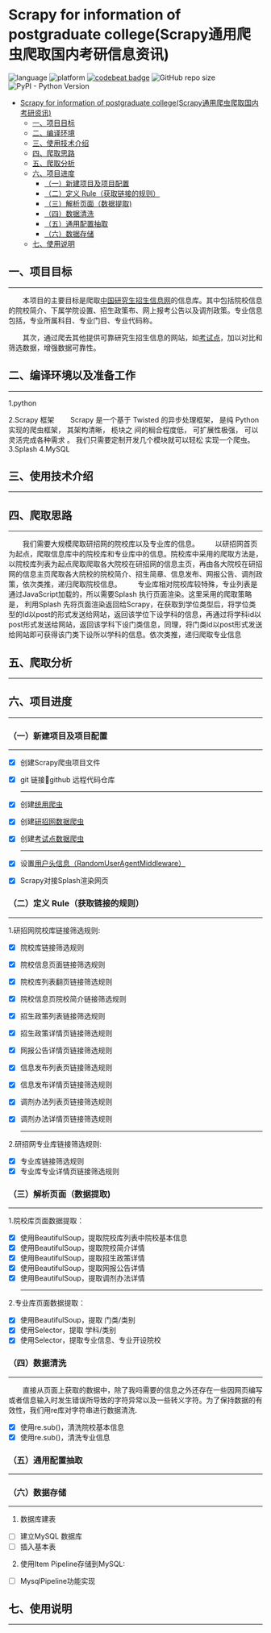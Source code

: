 
# Scrapy for information of postgraduate college(Scrapy通用爬虫爬取国内考研信息资讯)

![language](https://img.shields.io/badge/language-Python-blue.svg)
![platform](https://img.shields.io/badge/platform-ios|Linux|Windows-lightgrey.svg)
[![codebeat badge](https://codebeat.co/badges/f56ff221-9a8f-4bc2-bfa3-6885ea07bf4f)](https://codebeat.co/projects/github-com-colordoge-postgraduate-master) ![GitHub repo size](https://img.shields.io/github/repo-size/ColorDoge/postGraduate.svg) ![PyPI - Python Version](https://img.shields.io/pypi/pyversions/Scrapy.svg)

<!-- TOC -->

- [Scrapy for information of postgraduate college(Scrapy通用爬虫爬取国内考研资讯)](#Scrapy-for-information-of-postgraduate-collegeScrapy%E9%80%9A%E7%94%A8%E7%88%AC%E8%99%AB%E7%88%AC%E5%8F%96%E5%9B%BD%E5%86%85%E8%80%83%E7%A0%94%E8%B5%84%E8%AE%AF)
  - [一、项目目标](#%E4%B8%80%E9%A1%B9%E7%9B%AE%E7%9B%AE%E6%A0%87)
  - [二、编译环境](#%E4%BA%8C%E7%BC%96%E8%AF%91%E7%8E%AF%E5%A2%83)
  - [三、使用技术介绍](#%E4%B8%89%E4%BD%BF%E7%94%A8%E6%8A%80%E6%9C%AF%E4%BB%8B%E7%BB%8D)
  - [四、爬取思路](#%E5%9B%9B%E7%88%AC%E5%8F%96%E6%80%9D%E8%B7%AF)
  - [五、爬取分析](#%E4%BA%94%E7%88%AC%E5%8F%96%E5%88%86%E6%9E%90)
  - [六、项目进度](#%E5%85%AD%E9%A1%B9%E7%9B%AE%E8%BF%9B%E5%BA%A6)
    - [（一）新建项目及项目配置](#%E4%B8%80%E6%96%B0%E5%BB%BA%E9%A1%B9%E7%9B%AE%E5%8F%8A%E9%A1%B9%E7%9B%AE%E9%85%8D%E7%BD%AE)
    - [（二）定义 Rule（获取链接的规则）](#%E4%BA%8C%E5%AE%9A%E4%B9%89-Rule%E8%8E%B7%E5%8F%96%E9%93%BE%E6%8E%A5%E7%9A%84%E8%A7%84%E5%88%99)
    - [（三）解析页面（数据提取)](#%E4%B8%89%E8%A7%A3%E6%9E%90%E9%A1%B5%E9%9D%A2%E6%95%B0%E6%8D%AE%E6%8F%90%E5%8F%96)
    - [（四）数据清洗](#%E5%9B%9B%E6%95%B0%E6%8D%AE%E6%B8%85%E6%B4%97)
    - [（五）通用配置抽取](#%E4%BA%94%E9%80%9A%E7%94%A8%E9%85%8D%E7%BD%AE%E6%8A%BD%E5%8F%96)
    - [（六）数据存储](#%E5%85%AD%E6%95%B0%E6%8D%AE%E5%AD%98%E5%82%A8)
  - [七、使用说明](#%E4%B8%83%E4%BD%BF%E7%94%A8%E8%AF%B4%E6%98%8E)

<!-- /TOC -->

## 一、项目目标

___

&emsp;&emsp;本项目的主要目标是爬取[中国研究生招生信息网](https://yz.chsi.com.cn)的信息库。其中包括院校信息的院校简介、下属学院设置、招生政策布、网上报考公告以及调剂政策。专业信息包括，专业所属科目、专业门目、专业代码称。

&emsp;&emsp;其次，通过爬去其他提供可靠研究生招生信息的网站，如[考试点](http://m.kaoshidian/.eb)，加以对比和筛选数据，增强数据可靠性。

## 二、编译环境以及准备工作

___

1.python

2.Scrapy 框架
&emsp;&emsp;Scrapy 是一个基于 Twisted 的异步处理框架， 是纯 Python 实现的爬虫框架， 其架构清晰， 榄块之 间的榈合程度低， 可扩展性极强， 可以灵活完成各种需求 。 我们只需要定制开发几个模块就可以轻松 实现一个爬虫。
3.Splash
4.MySQL
  
  
## 三、使用技术介绍

___

## 四、爬取思路

___

&emsp;&emsp;我们需要大规模爬取研招网的院校库以及专业库的信息。
&emsp;&emsp;以研招网首页为起点，爬取信息库中的院校库和专业库中的信息。院校库中采用的爬取方法是，以院校库列表为起点爬取爬取各大院校在研招网的信息主页，再由各大院校在研招网的信息主页爬取各大院校的院校简介、招生简章、信息发布、网报公告、调剂政策，依次类推，递归爬取院校信息。
&emsp;&emsp;专业库相对院校库较特殊，专业列表是通过JavaScript加载的，所以需要Splash 执行页面渲染。这里采用的爬取策略是， 利用Splash 先将页面渲染返回给Scrapy，在获取到学位类型后，将学位类型的Id以post的形式发送给网站，返回该学位下设学科的信息，再通过将学科id以post形式发送给网站，返回该学科下设门类信息，同理，将门类id以post形式发送给网站即可获得该门类下设所以学科的信息。依次类推，递归爬取专业信息

## 五、爬取分析

___


## 六、项目进度

___

### （一）新建项目及项目配置

___

- [x] 创建Scrapy爬虫项目文件
- [x] git 链接🔗github 远程代码仓库
  ___
- [x] 创建[统用爬虫](https://github.com/ColorDoge/postGraduate/blob/master/postGraduate/spiders/kaoYan.py)
- [x] 创建[研招网数据爬虫](https://github.com/ColorDoge/postGraduate/blob/master/postGraduate/spiders/yanzhaowang_spider.py)
- [x] 创建[考试点数据爬虫](https://github.com/ColorDoge/postGraduate/blob/master/postGraduate/spiders/kaoshidian_spider.py)

  ___

- [x] 设置[用户头信息（RandomUserAgentMiddleware）](https://github.com/ColorDoge/postGraduate/blob/master/postGraduate/middlewares.py)
- [x] Scrapy对接Splash渲染网页

### （二）定义 Rule（获取链接的规则）

___

1.研招网院校库链接筛选规则:

- [x] 院校库链接筛选规则
- [x] 院校信息页面链接筛选规则
- [x] 院校库列表翻页链接筛选规则
- [x] 院校信息页院校简介链接筛选规则
- [x] 招生政策列表链接筛选规则
- [x] 招生政策详情页链接筛选规则
- [x] 网报公告详情页链接筛选规则
- [x] 信息发布列表页链接筛选规则
- [x] 信息发布详情页链接筛选规则
- [x] 调剂办法列表页链接筛选规则
- [x] 调剂办法详情页链接筛选规则

  ___
  
2.研招网专业库链接筛选规则:

- [x] 专业库链接筛选规则
- [x] 专业库专业详情页链接筛选规则

### （三）解析页面（数据提取)  

___

1.院校库页面数据提取：

- [x] 使用BeautifulSoup，提取院校库列表中院校基本信息
- [x] 使用BeautifulSoup，提取院校简介详情
- [x] 使用BeautifulSoup，提取招生政策详情
- [x] 使用BeautifulSoup，提取网报公告详情
- [x] 使用BeautifulSoup，提取调剂办法详情
  ___
2.专业库页面数据提取：

- [x] 使用BeautifulSoup，提取 门类/类别
- [x] 使用Selector，提取 学科/类别
- [x] 使用Selector，提取专业信息、专业开设院校
  
### （四）数据清洗

___

&emsp;&emsp;直接从页面上获取的数据中，除了我吗需要的信息之外还存在一些因网页编写或者信息输入时发生错误所导致的字符异常以及一些转义字符。为了保持数据的有效性，我们用re库对字符串进行数据清洗.

- [x] 使用re.sub()，清洗院校基本信息
- [x] 使用re.sub()，清洗专业信息

### （五）通用配置抽取

___

### （六）数据存储

___

1. 数据库建表

  - [ ] 建立MySQL 数据库
  - [ ] 插入基本表
  
2. 使用Item Pipeline存储到MySQL:

- [ ] MysqlPipeline功能实现

## 七、使用说明

___
